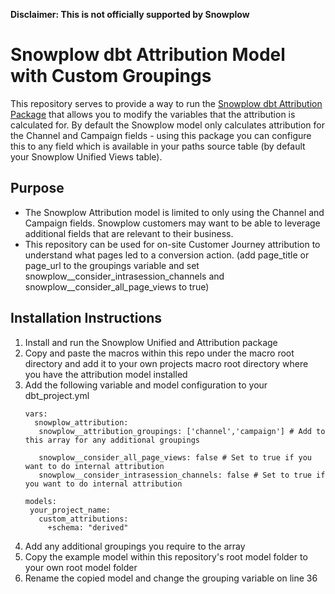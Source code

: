 **Disclaimer: This is not officially supported by Snowplow**

# Snowplow dbt Attribution Model with Custom Groupings

This repository serves to provide a way to run the [Snowplow dbt Attribution Package]([url](https://docs.snowplow.io/docs/modeling-your-data/modeling-your-data-with-dbt/dbt-models/dbt-attribution-data-model/)) that allows you to modify the variables that the attribution is calculated for. By default the Snowplow model only calculates attribution for the Channel and Campaign fields - using this package you can configure this to any field which is available in your paths source table (by default your Snowplow Unified Views table).

## Purpose
- The Snowplow Attribution model is limited to only using the Channel and Campaign fields. Snowplow customers may want to be able to leverage additional fields that are relevant to their business.
- This repository can be used for on-site Customer Journey attribution to understand what pages led to a conversion action. (add page_title or page_url to the groupings variable and set snowplow__consider_intrasession_channels and snowplow__consider_all_page_views to true)

## Installation Instructions

1. Install and run the Snowplow Unified and Attribution package
2. Copy and paste the macros within this repo under the macro root directory and add it to your own projects macro root directory where you have the attribution model installed
3. Add the following variable and model configuration to your dbt_project.yml
   ```
   vars:
     snowplow_attribution:
      snowplow__attribution_groupings: ['channel','campaign'] # Add to this array for any additional groupings
   
      snowplow__consider_all_page_views: false # Set to true if you want to do internal attribution
      snowplow__consider_intrasession_channels: false # Set to true if you want to do internal attribution
   
   models:
    your_project_name:
      custom_attributions:
        +schema: "derived"
   ```
4. Add any additional groupings you require to the array
5. Copy the example model within this repository's root model folder to your own root model folder
6. Rename the copied model and change the grouping variable on line 36
